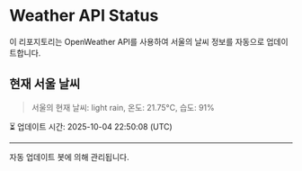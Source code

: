 
# Weather API Status

이 리포지토리는 OpenWeather API를 사용하여 서울의 날씨 정보를 자동으로 업데이트합니다.

## 현재 서울 날씨
> 서울의 현재 날씨: light rain, 온도: 21.75°C, 습도: 91%

⏳ 업데이트 시간: 2025-10-04 22:50:08 (UTC)

---
자동 업데이트 봇에 의해 관리됩니다.
